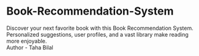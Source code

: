 # Book-Recommendation-System
Discover your next favorite book with this Book Recommendation System. Personalized suggestions, user profiles, and a vast library make reading more enjoyable.
<br>
Author - Taha Bilal
